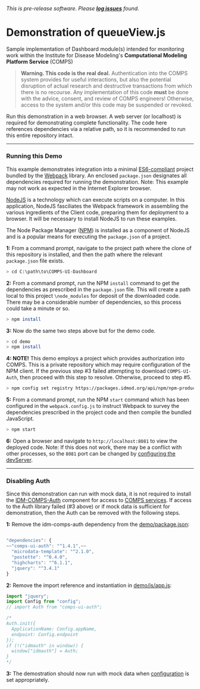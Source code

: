 ###### This is pre-release software. Please **[log issues](/issues)** found.
# Demonstration of queueView.js
Sample implementation of Dashboard module(s) intended for monitoring work within the Institute for Disease Modeling's **Computational Modeling Platform Service** (COMPS)

>**Warning. This code is the real deal.** Authentication into the COMPS system provides for useful interactions, but also the potential disruption of actual research and destructive transactions from which there is no recourse. Any implementation of this code **must** be done with the advice, consent, and review of COMPS engineers! Otherwise, access to the system and/or this code may be suspended or revoked.

Run this demonstration in a web browser. A web server (or localhost) is required for demonstrating complete functionality. The code here references dependencies via a relative path, so it is recommended to run this entire repository intact.

***
### Running this Demo
This example demonstrates integration into a minimal [ES6-compliant](http://es6-features.org/) project bundled by the [Webpack](https://webpack.js.org/) library. An enclosed `package.json` designates all dependencies required for running the demonstration. Note: This example may not work as expected in the Internet Explorer browser.

[NodeJS](https://nodejs.org/en/download/) is a technology which can execute scripts on a computer. In this application, NodeJS fasciliates the Webpack framework in assembling the various ingredients of the Client code, preparing them for deployment to a browser. It will be necessary to install NodeJS to run these examples.

The Node Package Manager ([NPM](https://www.npmjs.com/get-npm)) is installed as a component of NodeJS and is a popular means for executing the `package.json` of a project.

**1:** From a command prompt, navigate to the project path where the clone of this repository is installed, and then the path where the relevant `package.json` file exists.
```sh
> cd C:\path\to\COMPS-UI-Dashboard
```
**2:** From a command prompt, run the NPM `install` command to get the dependencies as prescribed in the `package.json` file. This will create a path local to this project `\node_modules` for deposit of the downloaded code. There may be a considerable number of dependencies, so this process could take a minute or so.
```sh
> npm install
```
**3:** Now do the same two steps above but for the demo code. 
```sh
> cd demo
> npm install
```
**4: NOTE!** This demo employs a project which provides authorization into COMPS. This is a private repository which may require configuration of the NPM client. If the previous step #3 failed attempting to download `COMPS-UI-Auth`, then proceed with this step to resolve. Otherwise, proceed to step #5.
```sh
> npm config set registry https://packages.idmod.org/api/npm/npm-production/
```

**5:** From a command prompt, run the NPM `start` command which has been configured in the `webpack.config.js` to instruct Webpack to survey the dependencies prescribed in the project code and then compile the bundled JavaScript.
```sh
> npm start
```
**6:** Open a browser and navigate to `http://localhost:8081` to view the deployed code. Note: If this does not work, there may be a conflict with other processes, so the `8081` port can be changed by [configuring the devServer](https://webpack.js.org/configuration/dev-server/).

***
### Disabling Auth

Since this demonstration can run with mock data, it is not required to install the [IDM-COMPS-Auth](https://github.com/InstituteforDiseaseModeling/COMPS-UI-Auth) component for access to [COMPS services](https://comps.idmod.org/api/metadata). If access to the Auth library failed (#3 above) or if mock data is sufficient for demonstration, then the Auth can be removed with the following steps. 

**1:** Remove the idm-comps-auth dependency from the [demo/package.json](package.json):
```javascript

"dependencies": {
~~"comps-ui-auth": "^1.4.1",~~
  "microdata-template": "^2.1.0",
  "postette": "^0.4.0",
  "highcharts": "^6.1.1",
  "jquery": "^3.4.1"
}

``` 

**2:** Remove the import reference and instantiation in [demo/js/app.js](js/app.js): 
```javascript
import "jquery";
import Config from "config";
// import Auth from "comps-ui-auth";

/*
Auth.init({
  ApplicationName: Config.appName,
  endpoint: Config.endpoint
});
if (!("idmauth" in window)) {
  window["idmauth"] = Auth;
}
*/

```
**3:** The demostration should now run with mock data when [configuration](../README.md#configuration-options) is set appropriately. 

